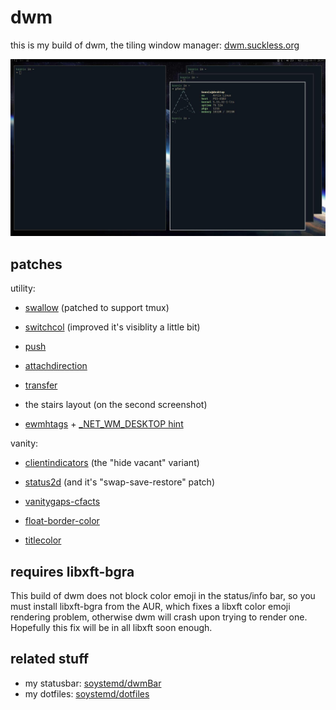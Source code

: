 # dwm

this is my build of dwm, the tiling window manager:
[dwm.suckless.org](https://dwm.suckless.org)

![screenshot](sc.jpg)

## patches

utility:

- [swallow](https://dwm.suckless.org/patches/swallow)
(patched to support tmux)

- [switchcol](https://dwm.suckless.org/patches/switchcol)
(improved it's visiblity a little bit)

- [push](https://dwm.suckless.org/patches/push)

- [attachdirection](https://dwm.suckless.org/patches/attachdirection)

- [transfer](https://dwm.suckless.org/patches/transfer)

- the stairs layout (on the second screenshot)

- [ewmhtags](https://dwm.suckless.org/patches/ewmhtags) + [_NET_WM_DESKTOP hint](https://github.com/soystemd/dwm/compare/cc4564f...5ce1409)

vanity:

- [clientindicators](https://dwm.suckless.org/patches/clientindicators)
(the "hide vacant" variant)

- [status2d](https://dwm.suckless.org/patches/status2d)
(and it's "swap-save-restore" patch)

- [vanitygaps-cfacts](https://dwm.suckless.org/patches/vanitygaps)

- [float-border-color](https://dwm.suckless.org/patches/float_border_color)

- [titlecolor](https://dwm.suckless.org/patches/titlecolor)

## requires libxft-bgra

This build of dwm does not block color emoji in the status/info bar,
so you must install libxft-bgra from the AUR,
which fixes a libxft color emoji rendering problem,
otherwise dwm will crash upon trying to render one.
Hopefully this fix will be in all libxft soon enough.

## related stuff

- my statusbar: [soystemd/dwmBar](https://github.com/soystemd/dwmbar)
- my dotfiles: [soystemd/dotfiles](https://github.com/soystemd/dotfiles)
